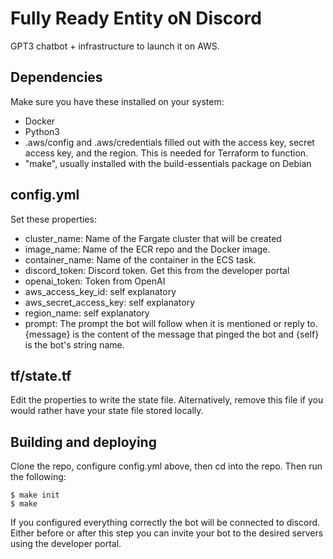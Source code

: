 # Fully Ready Entity oN Discord

GPT3 chatbot + infrastructure to launch it on AWS.

## Dependencies

Make sure you have these installed on your system:

* Docker
* Python3
* .aws/config and .aws/credentials filled out with the access key, secret access key, and the region. This is needed for Terraform to function.
* "make", usually installed with the build-essentials package on Debian

## config.yml

Set these properties:

* cluster_name: Name of the Fargate cluster that will be created
* image_name: Name of the ECR repo and the Docker image.
* container_name: Name of the container in the ECS task.
* discord_token: Discord token. Get this from the developer portal
* openai_token: Token from OpenAI
* aws_access_key_id: self explanatory
* aws_secret_access_key: self explanatory
* region_name: self explanatory
* prompt: The prompt the bot will follow when it is mentioned or reply to. {message} is the content of the message that pinged the bot and {self} is the bot's string name.

## tf/state.tf

Edit the properties to write the state file. Alternatively, remove this file if you would rather have your state file stored locally.

## Building and deploying

Clone the repo, configure config.yml above, then cd into the repo. Then run the following:

```
$ make init
$ make
```

If you configured everything correctly the bot will be connected to discord. Either before or after this step you can invite your bot to the desired servers using the developer portal.